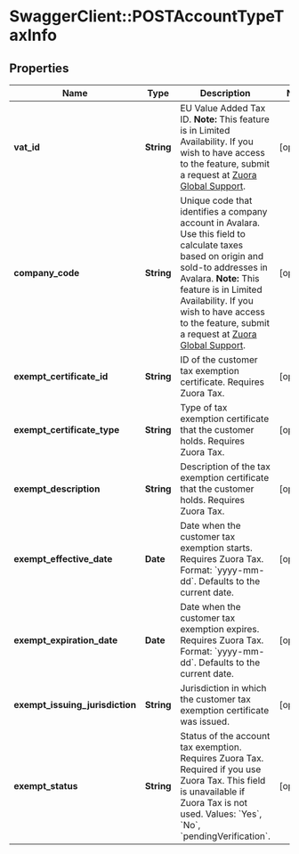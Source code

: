 # SwaggerClient::POSTAccountTypeTaxInfo

## Properties
Name | Type | Description | Notes
------------ | ------------- | ------------- | -------------
**vat_id** | **String** | EU Value Added Tax ID.   **Note:** This feature is in Limited Availability. If you wish to have access to the feature, submit a request at [Zuora Global Support](https://support.zuora.com).  | [optional] 
**company_code** | **String** | Unique code that identifies a company account in Avalara. Use this field to calculate taxes based on origin and sold-to addresses in Avalara.  **Note:** This feature is in Limited Availability. If you wish to have access to the feature, submit a request at [Zuora Global Support](https://support.zuora.com).   | [optional] 
**exempt_certificate_id** | **String** | ID of the customer tax exemption certificate. Requires Zuora Tax.  | [optional] 
**exempt_certificate_type** | **String** | Type of tax exemption certificate that the customer holds. Requires Zuora Tax.  | [optional] 
**exempt_description** | **String** | Description of the tax exemption certificate that the customer holds. Requires Zuora Tax.  | [optional] 
**exempt_effective_date** | **Date** | Date when the customer tax exemption starts. Requires Zuora Tax.  Format: &#x60;yyyy-mm-dd&#x60;. Defaults to the current date.  | [optional] 
**exempt_expiration_date** | **Date** | Date when the customer tax exemption expires. Requires Zuora Tax.  Format: &#x60;yyyy-mm-dd&#x60;. Defaults to the current date.  | [optional] 
**exempt_issuing_jurisdiction** | **String** | Jurisdiction in which the customer tax exemption certificate was issued.  | [optional] 
**exempt_status** | **String** | Status of the account tax exemption. Requires Zuora Tax.  Required if you use Zuora Tax. This field is unavailable if Zuora Tax is not used.  Values: &#x60;Yes&#x60;, &#x60;No&#x60;, &#x60;pendingVerification&#x60;.  | [optional] 


